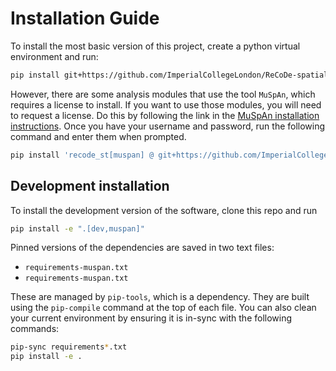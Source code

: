 # Installation Guide

To install the most basic version of this project, create a python virtual environment
and run:

```bash
pip install git+https://github.com/ImperialCollegeLondon/ReCoDe-spatial-transcriptomics.git
```

However, there are some analysis modules that use the tool `MuSpAn`, which requires a
license to install. If you want to use those modules, you will need to request a
license. Do this by following the link in the [MuSpAn installation instructions]. Once
you have your username and password, run the following command and enter them when
prompted.

```bash
pip install 'recode_st[muspan] @ git+https://github.com/ImperialCollegeLondon/ReCoDe-spatial-transcriptomics.git'
```

[MuSpAn installation instructions]: https://docs.muspan.co.uk/latest/Installation.html

## Development installation

To install the development version of the software, clone this repo and run

```bash
pip install -e ".[dev,muspan]"
```

Pinned versions of the dependencies are saved in two text files:

- `requirements-muspan.txt`
- `requirements-muspan.txt`

These are managed by `pip-tools`, which is a dependency. They are built using the
`pip-compile` command at the top of each file. You can also clean your current
environment by ensuring it is in-sync with the following commands:

```bash
pip-sync requirements*.txt
pip install -e .
```
